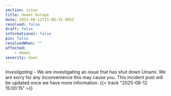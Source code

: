 ```yaml
---
section: issue
title: Umami Outage
date: 2025-08-12T15:00:15.895Z
resolved: false
draft: false
informational: false
pin: false
resolvedWhen: ""
affected:
    - Umami
severity: down
---
```

*Investigating* - We are investigating an issue that has shut down Umami. We are sorry for any inconvenience this may cause you. This incident post will be updated once we have more information. {{< track "2025-08-12 15:00:15" >}}